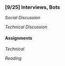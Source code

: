 ### [9/25] Interviews, Bots

_Social Discussion_

_Technical Discussion_

#### Assignments

_Technical_

_Reading_
